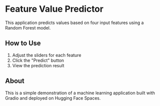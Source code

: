 # Feature Value Predictor

This application predicts values based on four input features using a Random Forest model.

## How to Use
1. Adjust the sliders for each feature
2. Click the "Predict" button
3. View the prediction result

## About
This is a simple demonstration of a machine learning application built with Gradio and deployed on Hugging Face Spaces.
